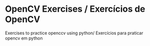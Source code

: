 # OpenCV Exercises / Exercícios de OpenCV
Exercises to practice openccv using python/ Exercícios para praticar opencv em python
